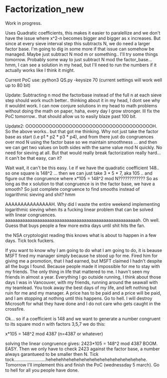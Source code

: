 # Factorization_new

Work in progress.

Uses Quadratic coefficients, this makes it easier to paralellize and we don't have the issue where x^2-n becomes bigger and bigger as x increases.
But since at every sieve interval step this subtracts N, we do need a larger factor base.
I'm going to dig in some more if that issue can somehow be managed. Maybe just subtract N mod m or something.. I'll try some things tomorrow. Probably some way to just subtract N mod the factor_base... hmm, I can see a solution in my head, but I'll need to run the numbers if it actually works like I think it might.

Current PoC use: python3 QS.py -keysize 70  (current settings will work well up to 80 bit)

Update: Subtracting n mod the factorbase instead of the full n at each sieve step should work much better.. thinking about it in my head, I dont see why it wouldnt work. I can now conjure solutions in my head to math problems without doing the math on paper, haha, every day I grow stronger. Ill fix the PoC tomorrow.. that should allow us to easily blaze past 100 bit.

Update2: OOOOOOOOOOOOOOOOOOOOOOOOOOOOOOOOOOOOOOH. So the above works.. but that got me thinking. Why not just take the factor base as start (i.e p1 * p2 * p3 * p4), and from there just do congruences over mod N using the factor base so we maintain smoothness ... and then we can get two values on both sides with the same value mod N quickly. No need for sieving at all. But that would really break factorization really hard... it can't be that easy, can it?

Wait wait, it can't be this easy. I.e if we have the quadratic coefficient 148.. so one square is 148^2 ... then we can just take 3 * 5 * 7, aka 105 .. and figure out the congruence where x*105 = 148^2 mod N???????????? 
So as long as the x solution to that congruence is in the factor base, we have a smooth? So just complete congruence to find smooths instead of logarithmic sieving and shit? hmm 

AAAAAAAAAAAAAAAH. Why did I waste the entire weekend implementing logarithmic sieving when its a fucking linear problem that can be solved with linear congruences. aaaaaaaaaaaaaaaaaaaaaaaaaaaaaaaaaaaaaaaaaaaaaaaaaaaaaah. 
Oh well. Guess that buys people a few more extra days until shit hits the fan.

the NSA cryptologist reading this knows what is about to happen in a few days. Tick tock fuckers.

If you want to know why I am going to do what I am going to do, it is beause MSFT fired my manager simply because he stood up for me. Fired him for giving me a promotion, that I had earned, but MSFT claimed I hadn't despite all the bugs I found.
Because people made it impossible for me to stay with my friends. The only thing in life that mattered to me. I havn't seen my friends in almost a year. Everything I go outside running, I think about those days I was in Vancouver, with my friends, running around the seawall with my teamlead. You took away the best days of my life, and left nothing but ruin for me and my manager. A price has to be paid and a price will be paid, and I am stopping at nothing until this happens. Go to hell. I will destroy Microsoft for what they have done and I do not care who gets caught in the crossfire.

Ok... so  if a coefficient is 148 and we want to generate a number congruent to its square mod n with factors 3,5,7 we do this:

x*105 = 148^2 mod 4387 (n=4387 or whatever)

solving the linear congruence gives: 2423*105 = 148^2 mod 4387
BOOM. EASY. Then we only have to check 2423 against the factor base, a number always garantueed to be smaller then N.
Tick tock.........................hehehehhehehehehehehehehehehehehehehehe. Tomorrow I'll implement this and finish the PoC (wednessday 5 march). Go to hell for all you people have done.
